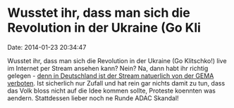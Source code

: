 Wusstet ihr, dass man sich die Revolution in der Ukraine (Go Kli
================================================================

Date: 2014-01-23 20:34:47

Wusstet ihr, dass man sich die Revolution in der Ukraine (Go Klitschko!)
live im Internet per Stream ansehen kann? Nein? Na, dann habt ihr
richtig gelegen - [denn in Deutschland ist der Stream natuerlich von der
GEMA verboten](http://imgur.com/gallery/H8zHRRZ/new). Ist sicherlich nur
Zufall und hat rein gar nichts damit zu tun, dass das Volk bloss nicht
auf die Idee kommen sollte, Proteste koennten was aendern. Stattdessen
lieber noch ne Runde ADAC Skandal!
